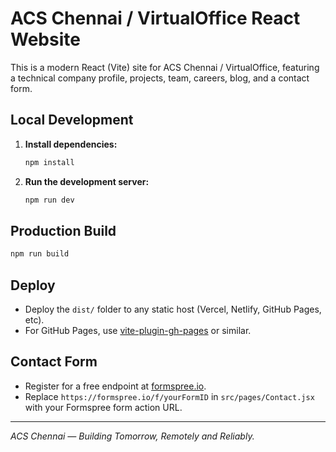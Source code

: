 # ACS Chennai / VirtualOffice React Website

This is a modern React (Vite) site for ACS Chennai / VirtualOffice, featuring a technical company profile, projects, team, careers, blog, and a contact form.

## Local Development

1. **Install dependencies:**
   ```bash
   npm install
   ```
2. **Run the development server:**
   ```bash
   npm run dev
   ```

## Production Build

```bash
npm run build
```

## Deploy

- Deploy the `dist/` folder to any static host (Vercel, Netlify, GitHub Pages, etc).
- For GitHub Pages, use [vite-plugin-gh-pages](https://www.npmjs.com/package/vite-plugin-gh-pages) or similar.

## Contact Form

- Register for a free endpoint at [formspree.io](https://formspree.io/).
- Replace `https://formspree.io/f/yourFormID` in `src/pages/Contact.jsx` with your Formspree form action URL.

---

*ACS Chennai — Building Tomorrow, Remotely and Reliably.*